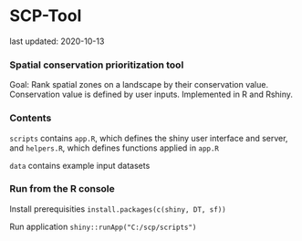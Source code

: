 # SCP-Tool

last updated: 2020-10-13

### Spatial conservation prioritization tool

Goal: Rank spatial zones on a landscape by their conservation value. Conservation value is defined by user inputs. Implemented in R and Rshiny.

### Contents

`scripts` contains `app.R`, which defines the shiny user interface and server, and `helpers.R`, which defines functions applied in `app.R`

`data` contains example input datasets

### Run from the R console

Install prerequisities
`install.packages(c(shiny, DT, sf))`

Run application
`shiny::runApp("C:/scp/scripts")`
